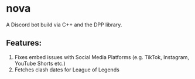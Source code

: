 # nova
A Discord bot build via C++ and the DPP library. 

## Features: 
1. Fixes embed issues with Social Media Platforms (e.g. TikTok, Instagram, YouTube Shorts etc.)
2. Fetches clash dates for League of Legends 
